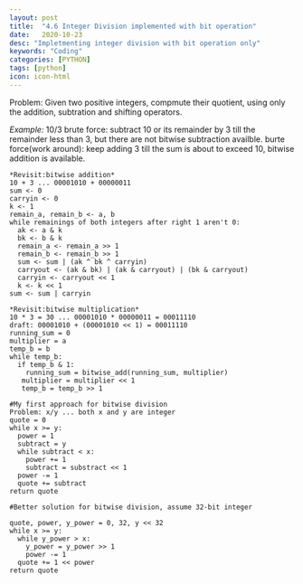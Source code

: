 ```yaml
---
layout: post
title:  "4.6 Integer Division implemented with bit operation"
date:   2020-10-23
desc: "Impletmenting integer division with bit operation only"
keywords: "Coding"
categories: [PYTHON]
tags: [python]
icon: icon-html
---
```


Problem: Given two positive integers, compmute their quotient, using only the addition, subtration and shifting operators.

*Example:*
10/3
brute force: subtract 10 or its remainder by 3 till the remainder less than 3, but there are not bitwise subtraction availble.
burte force(work around): keep adding 3 till the sum is about to exceed 10, bitwise addition is available.

```
*Revisit:bitwise addition*
10 + 3 ... 00001010 + 00000011
sum <- 0
carryin <- 0
k <- 1
remain_a, remain_b <- a, b
while remainings of both integers after right 1 aren't 0:
  ak <- a & k
  bk <- b & k
  remain_a <- remain_a >> 1
  remain_b <- remain_b >> 1
  sum <- sum | (ak ^ bk ^ carryin)
  carryout <- (ak & bk) | (ak & carryout) | (bk & carryout)
  carryin <- carryout << 1
  k <- k << 1
sum <- sum | carryin
```

```
*Revisit:bitwise multiplication*
10 * 3 = 30 ... 00001010 * 00000011 = 00011110
draft: 00001010 + (00001010 << 1) = 00011110
running_sum = 0
multiplier = a
temp_b = b
while temp_b:
  if temp_b & 1:
    running_sum = bitwise_add(running_sum, multiplier)
   multiplier = multiplier << 1
   temp_b = temp_b >> 1
```

```
#My first approach for bitwise division
Problem: x/y ... both x and y are integer
quote = 0
while x >= y:
  power = 1
  subtract = y
  while subtract < x:
    power += 1
    subtract = substract << 1
  power -= 1
  quote += subtract
return quote
```

```
#Better solution for bitwise division, assume 32-bit integer

quote, power, y_power = 0, 32, y << 32
while x >= y:
  while y_power > x:
    y_power = y_power >> 1
    power -= 1
  quote += 1 << power
return quote
```

  


